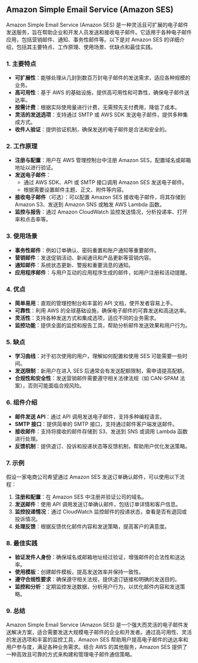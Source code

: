 ## Amazon Simple Email Service (Amazon SES)

Amazon Simple Email Service (Amazon SES) 是一种灵活且可扩展的电子邮件发送服务，旨在帮助企业和开发人员发送和接收电子邮件。它适用于各种电子邮件应用，包括营销邮件、通知、事务性邮件等。以下是对 Amazon SES 的详细介绍，包括其主要特点、工作原理、使用场景、优缺点和最佳实践。

### 1. **主要特点**
- **可扩展性**：能够处理从几封到数百万封电子邮件的发送需求，适应各种规模的业务。
- **高可用性**：基于 AWS 的基础设施，提供高可用性和可靠性，确保电子邮件送达率。
- **按需计费**：根据实际使用量进行计费，无需预先支付费用，降低了成本。
- **灵活的发送选项**：支持通过 SMTP 或 AWS SDK 发送电子邮件，提供多种集成方式。
- **收件人验证**：提供验证机制，确保发送的电子邮件是合法和安全的。

### 2. **工作原理**
- **注册与配置**：用户在 AWS 管理控制台中注册 Amazon SES，配置域名或邮箱地址以进行验证。
- **发送电子邮件**：
  - 通过 AWS SDK、API 或 SMTP 接口调用 Amazon SES 发送电子邮件。
  - 根据需要设置邮件主题、正文、附件等内容。
- **接收电子邮件**（可选）：可以配置 Amazon SES 接收电子邮件，将其存储到 Amazon S3、发送到 Amazon SNS 或触发 AWS Lambda 函数。
- **监控与报告**：通过 Amazon CloudWatch 监控发送情况，分析投递率、打开率和点击率等。

### 3. **使用场景**
- **事务性邮件**：例如订单确认、密码重置和账户通知等重要邮件。
- **营销邮件**：发送促销活动、新闻通讯和产品更新等营销内容。
- **通知邮件**：系统状态更新、警报和重要消息的通知。
- **应用程序邮件**：与用户互动的应用程序生成的邮件，如用户注册和活动提醒。

### 4. **优点**
- **简单易用**：直观的管理控制台和丰富的 API 文档，使开发者容易上手。
- **可靠性**：利用 AWS 的全球基础设施，确保电子邮件的可靠发送和高送达率。
- **灵活性**：支持各种发送方式和集成选项，适应不同的业务需求。
- **监控功能**：提供全面的监控和报告工具，帮助分析邮件发送效果和用户行为。

### 5. **缺点**
- **学习曲线**：对于初次使用的用户，理解如何配置和使用 SES 可能需要一些时间。
- **发送限制**：新用户在进入 SES 后通常会有发送配额限制，需申请提高配额。
- **合规性和安全性**：发送营销邮件需要遵守相关法律法规（如 CAN-SPAM 法案），否则可能面临合规风险。

### 6. **组件介绍**
- **邮件发送 API**：通过 API 调用发送电子邮件，支持多种编程语言。
- **SMTP 接口**：提供简单的 SMTP 接口，支持通过邮件客户端发送邮件。
- **接收邮件**：支持将接收的邮件存储到 S3、发送到 SNS 或调用 Lambda 函数进行处理。
- **反馈机制**：提供退订、投诉和投递状态等反馈机制，帮助用户优化发送策略。

### 7. **示例**
假设一家电商公司希望通过 Amazon SES 发送订单确认邮件，可以使用以下流程：
1. **注册和配置**：在 Amazon SES 中注册并验证公司的域名。
2. **发送邮件**：使用 API 调用发送订单确认邮件，包括订单详情和客户信息。
3. **监控投递情况**：通过 CloudWatch 监控邮件的投递状态，查看是否有退回或投诉情况。
4. **处理反馈**：根据反馈优化邮件内容和发送策略，提高客户的满意度。

### 8. **最佳实践**
- **验证发件人身份**：确保域名或邮箱地址经过验证，增强邮件的合法性和送达率。
- **使用模板**：创建邮件模板，提高发送效率并保持一致性。
- **遵守合规性要求**：确保遵守相关法规，提供退订链接和明确的发送目的。
- **监控和分析**：定期监控发送数据，分析用户行为，以优化邮件内容和发送策略。

### 9. **总结**
Amazon Simple Email Service (Amazon SES) 是一个强大而灵活的电子邮件发送解决方案，适合需要发送大规模电子邮件的企业和开发者。通过高可用性、灵活的发送选项和丰富的监控工具，Amazon SES 帮助用户提高电子邮件的送达率和用户参与度，满足各种业务需求。结合 AWS 的其他服务，Amazon SES 提供了一种高效且可靠的方式来构建和管理电子邮件通信策略。
